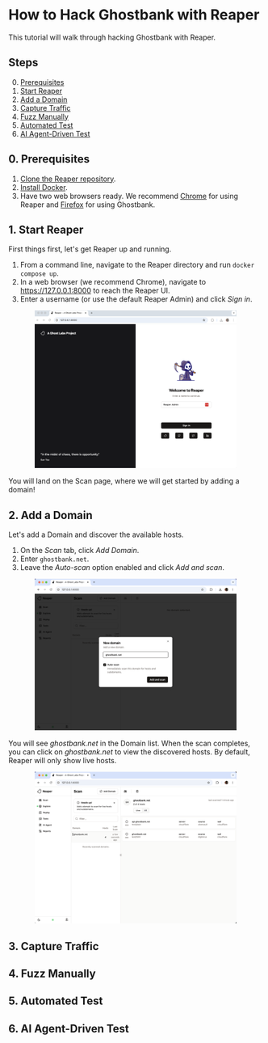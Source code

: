 # How to Hack Ghostbank with Reaper
This tutorial will walk through hacking Ghostbank with Reaper.

## Steps
0. [Prerequisites](#0-prerequisites)
1. [Start Reaper](#1-start-reaper)
2. [Add a Domain](#2-add-a-domain)
3. [Capture Traffic](#3-capture-traffic)
4. [Fuzz Manually](#4-fuzz-manually)
5. [Automated Test](#5-automated-test)
6. [AI Agent-Driven Test](#6-ai-agent-driven-test)

## 0. Prerequisites


1. [Clone the Reaper repository](https://docs.github.com/en/desktop/adding-and-cloning-repositories/cloning-a-repository-from-github-to-github-desktop).
2. [Install Docker](https://docs.docker.com/engine/install/).
3. Have two web browsers ready. We recommend [Chrome](https://www.google.com/chrome/dr/download/) for using Reaper and [Firefox](https://www.mozilla.org/en-US/firefox/new/) for using Ghostbank.

## 1. Start Reaper
First things first, let's get Reaper up and running.

1. From a command line, navigate to the Reaper directory and run `docker compose up`. 
2. In a web browser (we recommend Chrome), navigate to https://127.0.0.1:8000 to reach the Reaper UI.
3. Enter a username (or use the default Reaper Admin) and click *Sign in*.

<p align="center"><img src="/docs/img/reaper_login.png" width="400" /></p>

You will land on the Scan page, where we will get started by adding a domain!

## 2. Add a Domain
Let's add a Domain and discover the available hosts.

1. On the *Scan* tab, click *Add Domain*.
2. Enter `ghostbank.net`.
3. Leave the *Auto-scan* option enabled and click *Add and scan*.

<p align="center"><img src="/docs/img/reaper_add_domain.png" width="400" /></p>

You will see *ghostbank.net* in the Domain list. When the scan completes, you can click on *ghostbank.net* to view the discovered hosts. By default, Reaper will only show live hosts.

<p align="center"><img src="/docs/img/discovered_hosts.png" width="400" /></p>


## 3. Capture Traffic

## 4. Fuzz Manually

## 5. Automated Test

## 6. AI Agent-Driven Test